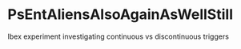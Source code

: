 # PsEntAliensAlsoAgainAsWellStill
Ibex experiment investigating continuous vs discontinuous triggers
